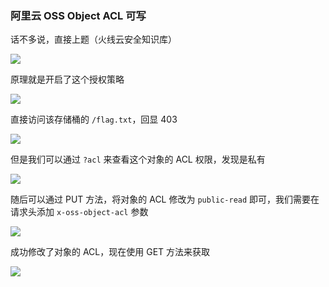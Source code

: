 ### 阿里云 OSS Object ACL 可写

话不多说，直接上题（火线云安全知识库）

![](https://pic1.imgdb.cn/item/68a2cc6858cb8da5c82e10b9.png)

原理就是开启了这个授权策略

![](https://pic1.imgdb.cn/item/68a40d5a58cb8da5c8367ca0.png)

直接访问该存储桶的 `/flag.txt`，回显 403

![](https://pic1.imgdb.cn/item/68a40db758cb8da5c8367cf5.png)

但是我们可以通过 `?acl` 来查看这个对象的 ACL 权限，发现是私有

![](https://pic1.imgdb.cn/item/68a40e0358cb8da5c8368035.png)

随后可以通过 PUT 方法，将对象的 ACL 修改为 `public-read` 即可，我们需要在请求头添加 `x-oss-object-acl` 参数

![](https://pic1.imgdb.cn/item/68a40e8458cb8da5c8368590.png)

成功修改了对象的 ACL，现在使用 GET 方法来获取

![](https://pic1.imgdb.cn/item/68a40eae58cb8da5c836881c.png)